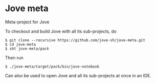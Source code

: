 # Jove meta

Meta-project for Jove

To checkout and build Jove with all its sub-projects, do

    $ git clone --recursive https://github.com/jove-sh/jove-meta.git
    $ cd jove-meta
    $ sbt jove-meta/pack

Then run

    $ ./jove-meta/target/pack/bin/jove-notebook

Can also be used to open Jove and all its sub-projects at once in an IDE.
